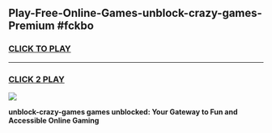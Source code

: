 
## Play-Free-Online-Games-unblock-crazy-games-Premium #fckbo
<h3>
<a href="https://premium.freeplayer.one?title=unblock-crazy-games&ref=8M">CLICK TO PLAY</a></h3>
<hr>

<h3>
<a href="https://premium.freeplayer.one?title=unblock-crazy-games&ref=8M">CLICK 2 PLAY</a>
  
</h3>

<a href="https://premium.freeplayer.one?title=unblock-crazy-games&ref=8M"><img src="https://clearcache.store/games.png"></a>


**unblock-crazy-games games unblocked: Your Gateway to Fun and Accessible Online Gaming**
